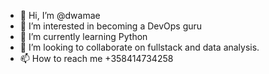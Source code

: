 - 👋 Hi, I’m @dwamae
- 👀 I’m interested in becoming a DevOps guru
- 🌱 I’m currently learning Python
- 💞️ I’m looking to collaborate on fullstack and data analysis.
- 📫 How to reach me +358414734258

<!---
dwamae/dwamae is a ✨ special ✨ repository because its `README.md` (this file) appears on your GitHub profile.
You can click the Preview link to take a look at your changes.
--->
